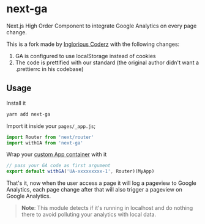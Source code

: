 # next-ga

Next.js High Order Component to integrate Google Analytics on every page change.

This is a fork made by [Inglorious Coderz](https://www.ingloriouscoderz.it) with the following changes:

1. GA is configured to use localStorage instead of cookies
2. The code is prettified with our standard (the original author didn't want a .prettierrc in his codebase)

## Usage

Install it

```bash
yarn add next-ga
```

Import it inside your `pages/_app.js`;

```js
import Router from 'next/router'
import withGA from 'next-ga'
```

Wrap your [custom App container](https://nextjs.org/docs#custom-%3Capp%3E) with it

```js
// pass your GA code as first argument
export default withGA('UA-xxxxxxxxx-1', Router)(MyApp)
```

That's it, now when the user access a page it will log a pageview to Google Analytics, each page change after that will also trigger a pageview on Google Analytics.

> **Note**: This module detects if it's running in localhost and do nothing there to avoid polluting your analytics with local data.
